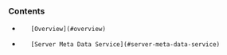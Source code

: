 

### Contents

*        [Overview](#overview)
*        [Server Meta Data Service](#server-meta-data-service)

